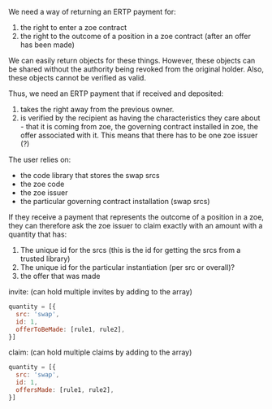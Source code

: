We need a way of returning an ERTP payment for:
1. the right to enter a zoe contract
2. the right to the outcome of a position in a zoe contract (after
   an offer has been made)

We can easily return objects for these things. However, these objects
can be shared without the authority being revoked from the original
holder. Also, these objects cannot be verified as valid. 

Thus, we need an ERTP payment that if received and deposited:
1. takes the right away from the previous owner. 
2. is verified by the recipient as having the characteristics they
   care about - that it is coming from zoe, the governing contract installed in zoe, the offer
   associated with it. This means that there has to be one zoe
   issuer (?)

The user relies on:
* the code library that stores the swap srcs
* the zoe code
* the zoe issuer
* the particular governing contract installation (swap srcs)

If they receive a payment that represents the outcome of a position
in a zoe, they can therefore ask the zoe issuer
to claim exactly with an amount with a quantity that has:
1. The unique id for the srcs (this is the id for getting the srcs from a
   trusted library)
2. The unique id for the particular instantiation (per src or overall)?
3. the offer that was made

invite: (can hold multiple invites by adding to the array)
```js
quantity = [{
  src: 'swap',
  id: 1,
  offerToBeMade: [rule1, rule2],
}]
```

claim: (can hold multiple claims by adding to the array)
```js
quantity = [{
  src: 'swap',
  id: 1,
  offersMade: [rule1, rule2],
}]
```
